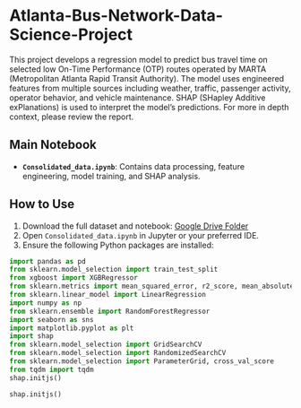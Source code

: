 # Atlanta-Bus-Network-Data-Science-Project

This project develops a regression model to predict bus travel time on selected low On-Time Performance (OTP) routes operated by MARTA (Metropolitan Atlanta Rapid Transit Authority). The model uses engineered features from multiple sources including weather, traffic, passenger activity, operator behavior, and vehicle maintenance. SHAP (SHapley Additive exPlanations) is used to interpret the model’s predictions. For more in depth context, please review the report. 

## Main Notebook

- **`Consolidated_data.ipynb`**: Contains data processing, feature engineering, model training, and SHAP analysis.

## How to Use

1. Download the full dataset and notebook: [Google Drive Folder](https://drive.google.com/drive/folders/1cQY5cjyrDEXZ-b20WAeYJzlw6TOnhOGP?usp=drive_link)
2. Open `Consolidated_data.ipynb` in Jupyter or your preferred IDE.
3. Ensure the following Python packages are installed:

```python
import pandas as pd
from sklearn.model_selection import train_test_split
from xgboost import XGBRegressor
from sklearn.metrics import mean_squared_error, r2_score, mean_absolute_error, mean_absolute_percentage_error, make_scorer
from sklearn.linear_model import LinearRegression
import numpy as np
from sklearn.ensemble import RandomForestRegressor
import seaborn as sns
import matplotlib.pyplot as plt
import shap
from sklearn.model_selection import GridSearchCV
from sklearn.model_selection import RandomizedSearchCV
from sklearn.model_selection import ParameterGrid, cross_val_score
from tqdm import tqdm
shap.initjs()

shap.initjs()
